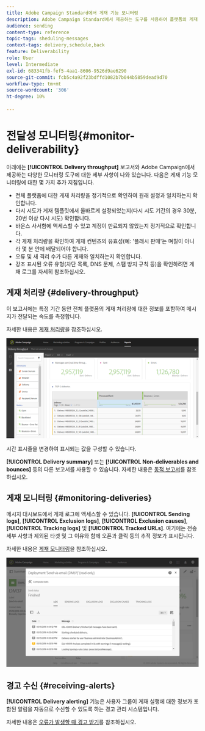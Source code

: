 ```yaml
---
title: Adobe Campaign Standard에서 게재 기능 모니터링
description: Adobe Campaign Standard에서 제공하는 도구를 사용하여 플랫폼의 게재 기능을 모니터링합니다.
audience: sending
content-type: reference
topic-tags: sheduling-messages
context-tags: delivery,schedule,back
feature: Deliverability
role: User
level: Intermediate
exl-id: 683341fb-fef5-4aa1-8606-9526d9ae6290
source-git-commit: fcb5c4a92f23bdffd1082b7b044b5859dead9d70
workflow-type: tm+mt
source-wordcount: '306'
ht-degree: 10%

---
```


# 전달성 모니터링{#monitor-deliverability}

아래에는 **[!UICONTROL Delivery throughput]** 보고서와 Adobe Campaign에서 제공하는 다양한 모니터링 도구에 대한 세부 사항이 나와 있습니다. 다음은 게재 기능 모니터링에 대한 몇 가지 추가 지침입니다.
* 전체 플랫폼에 대한 게재 처리량을 정기적으로 확인하여 원래 설정과 일치하는지 확인합니다.
* 다시 시도가 게재 템플릿에서 올바르게 설정되었는지(다시 시도 기간의 경우 30분, 20번 이상 다시 시도) 확인합니다.
* 바운스 사서함에 액세스할 수 있고 계정이 만료되지 않았는지 정기적으로 확인합니다.
* 각 게재 처리량을 확인하여 게재 컨텐츠의 유효성(예: &#39;플래시 판매&#39;는 며칠이 아니라 몇 분 안에 배달되어야 합니다.
* 오류 및 새 격리 수가 다른 게재와 일치하는지 확인합니다.
* 강조 표시된 오류 유형(차단 목록, DNS 문제, 스팸 방지 규칙 등)을 확인하려면 게재 로그를 자세히 참조하십시오.

## 게재 처리량 {#delivery-throughput}

이 보고서에는 특정 기간 동안 전체 플랫폼의 게재 처리량에 대한 정보를 포함하여 메시지가 전달되는 속도를 측정합니다.

자세한 내용은 [게재 처리량](../../reporting/using/delivery-throughput.md)을 참조하십시오.

![](assets/delivery_reports_1.png)

시간 표시줄을 변경하여 표시되는 값을 구성할 수 있습니다.

**[!UICONTROL Delivery summary]** 또는 **[!UICONTROL Non-deliverables and bounces]** 등의 다른 보고서를 사용할 수 있습니다. 자세한 내용은 [동적 보고서](../../reporting/using/about-dynamic-reports.md)를 참조하십시오.

## 게재 모니터링 {#monitoring-deliveries}

메시지 대시보드에서 게재 로그에 액세스할 수 있습니다. **[!UICONTROL Sending logs]**, **[!UICONTROL Exclusion logs]**, **[!UICONTROL Exclusion causes]**, **[!UICONTROL Tracking logs]** 및 **[!UICONTROL Tracked URLs]**. 여기에는 전송 세부 사항과 제외된 타겟 및 그 이유와 함께 오픈과 클릭 등의 추적 정보가 표시됩니다.

자세한 내용은 [게재 모니터링](../../sending/using/monitoring-a-delivery.md)을 참조하십시오.

![](assets/sending_delivery1.png)

## 경고 수신 {#receiving-alerts}

**[!UICONTROL Delivery alerting]** 기능은 사용자 그룹이 게재 실행에 대한 정보가 포함된 알림을 자동으로 수신할 수 있도록 하는 경고 관리 시스템입니다.

자세한 내용은 [오류가 발생할 때 경고 받기](../../sending/using/receiving-alerts-when-failures-happen.md)를 참조하십시오.

<!--## External tools (#external-tools)

### Signal Spam {#signal-spam}

Signal Spam is a French service which offers anonymized feedback loop reporting for French ISPs (Orange, SFR).

This service allows you to follow the reputation of the French ISPs and track customers' activity evolution.

Signal Spam also provides direct complaints that end users log through a dedicated interface. Those complaints are then quarantined from the email address database.

### 250ok {#solution-250ok}

250ok is a monitoring solution which provides IP and domain denylists, as well as reputation indicators.

The information provided is real-time, which allows for a pro-active assistance. 250ok a complementary solution to the Adobe deliverability internal tools.-->
